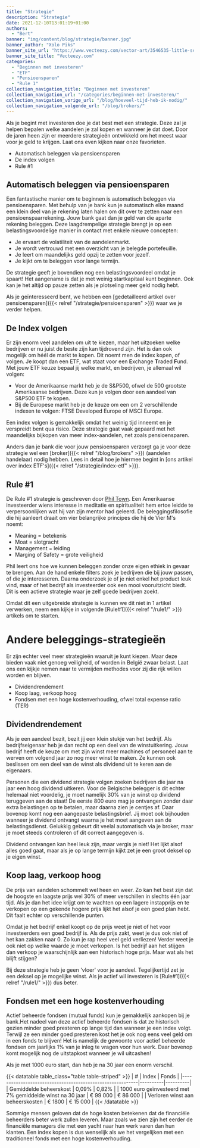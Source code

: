 ```yaml
---
title: "Strategie"
description: "Strategie"
date: 2021-12-10T13:01:19+01:00
authors:
  - "Bert"
banner: "img/content/blog/strategie/banner.jpg"
banner_author: "Xolo Piks"
banner_site_url: "https://www.vecteezy.com/vector-art/3546535-little-scientist-with-glasses-and-elements-of-chemistry-in-his-hands"
banner_site_title: "Vecteezy.com"
categories:
  - "Beginnen met investeren"
  - "ETF"
  - "Pensioensparen"
  - "Rule 1"
collection_navigation_title: "Beginnen met investeren"
collection_navigation_url: "/categories/beginnen-met-investeren/"
collection_navigation_vorige_url: "/blog/hoeveel-tijd-heb-ik-nodig/"
collection_navigation_volgende_url: "/blog/brokers/"
---
```


Als je begint met investeren doe je dat best met een strategie. Deze zal je helpen bepalen welke aandelen je zal kopen en wanneer je dat doet. Door de jaren heen zijn er meerdere strategieën ontwikkeld om het meest waar voor je geld te krijgen. Laat ons even kijken naar onze favorieten.

- Automatisch beleggen via pensioensparen
- De index volgen
- Rule #1

## Automatisch beleggen via pensioensparen

Een fantastische manier om te beginnen is automatisch beleggen via pensioensparen. Met behulp van je bank kun je automatisch elke maand een klein deel van je rekening laten halen om dit over te zetten naar een pensioenspaarrekening. Jouw bank gaat dan je geld van die aparte rekening beleggen. Deze laagdrempelige strategie brengt je op een belastingsvoordelige manier in contact met enkele nieuwe concepten:

- Je ervaart de volatiliteit van de aandelenmarkt.
- Je wordt vertrouwd met een overzicht van je belegde portefeuille.
- Je leert om maandelijks geld opzij te zetten voor jezelf.
- Je kijkt om te beleggen voor lange termijn.

De strategie geeft je bovendien nog een belastingsvoordeel omdat je spaart! Het aangename is dat je met weinig startkapitaal kunt beginnen. Ook kan je het altijd op pauze zetten als je plotseling meer geld nodig hebt.

Als je geïnteresseerd bent, we hebben een [gedetailleerd artikel over pensioensparen]({{< relref "/strategie/pensioensparen" >}}) waar we je verder helpen.

## De Index volgen

Er zijn enorm veel aandelen om uit te kiezen, maar het uitzoeken welke bedrijven er nu juist de beste zijn kan tijdrovend zijn. Het is dan ook mogelijk om héél de markt te kopen. Dit noemt men de index kopen, of volgen. Je koopt dan een ETF, wat staat voor een **E**xchange **T**raded **F**und. Met jouw ETF keuze bepaal jij welke markt, en bedrijven, je allemaal wil volgen:

- Voor de Amerikaanse markt heb je de S&P500, ofwel de 500 grootste Amerikaanse bedrijven. Deze kun je volgen door een aandeel van S&P500 ETF te kopen.
- Bij de Europese markt heb je de keuze om een om 2 verschillende indexen te volgen: FTSE Developed Europe of MSCI Europe.

Een index volgen is gemakkelijk omdat het weinig tijd inneemt en je verspreidt bent qua risico. Deze strategie gaat vaak gepaard met het maandelijks bijkopen van meer index-aandelen, net zoals pensioensparen.

Anders dan je bank die voor jouw pensioensparen verzorgt ga je voor deze strategie wel een [broker]({{< relref "/blog/brokers" >}}) (aandelen handelaar) nodig hebben. Lees in detail hoe je hiermee begint in [ons artikel over index ETF's]({{< relref "/strategie/index-etf" >}}).

## Rule #1

De Rule #1 strategie is geschreven door [Phil Town](https://en.wikipedia.org/wiki/Phil_Town). Een Amerikaanse investeerder wiens interesse in meditatie en spiritualiteit hem ertoe leidde te verpersoonlijken wat hij van zijn mentor had geleerd. De beleggingsfilosofie die hij aanleert draait om vier belangrijke principes die hij de Vier M's noemt:

- Meaning = betekenis
- Moat = slotgracht
- Management = leiding
- Marging of Safety = grote veiligheid

Phil leert ons hoe we kunnen beleggen zonder onze eigen ethiek in gevaar te brengen. Aan de hand enkele filters zoek je bedrijven die bij jouw passen, of die je interesseren. Daarna onderzoek je of je niet enkel het product leuk vind, maar of het bedrijf als investeerder ook een mooi vooruitzicht biedt. Dit is een actieve strategie waar je zelf goede bedrijven zoekt.

Omdat dit een uitgebreide strategie is kunnen we dit niet in 1 artikel verwerken, neem een kijkje in volgende [Rule#1]({{< relref "/rule1/" >}}) artikels om te starten.

# Andere beleggings-strategieën

Er zijn echter veel meer strategieën waaruit je kunt kiezen. Maar deze bieden vaak niet genoeg veiligheid, of worden in België zwaar belast. Laat ons een kijkje nemen naar te vermijden methodes voor zij die rijk willen worden en blijven.

- Dividendrendement
- Koop laag, verkoop hoog
- Fondsen met een hoge kostenverhouding, ofwel total expense ratio (TER)

## Dividendrendement

Als je een aandeel bezit, bezit jij een klein stukje van het bedrijf. Als bedrijfseigenaar heb je dan recht op een deel van de winstuitkering. Jouw bedrijf heeft de keuze om met zijn winst meer machines of personeel aan te werven om volgend jaar zo nog meer winst te maken. Ze kunnen ook beslissen om een deel van de winst als dividend uit te keren aan de eigenaars.

Personen die een dividend strategie volgen zoeken bedrijven die jaar na jaar een hoog dividend uitkeren. Voor de Belgische belegger is dit echter helemaal niet voordelig, je moet namelijk 30% van je winst op dividend teruggeven aan de staat! De eerste 800 euro mag je ontvangen zonder daar extra belastingen op te betalen, maar daarna zien je centjes af. Daar bovenop komt nog een aangepaste belastingsbrief. Jij moet ook bijhouden wanneer je dividend ontvangt waarna je het moet aangeven aan de belastingsdienst. Gelukkig gebeurt dit veelal automatisch via je broker, maar je moet steeds controleren of dit correct aangegeven is.

Dividend ontvangen kan heel leuk zijn, maar vergis je niet! Het lijkt alsof alles goed gaat, maar als je op lange termijn kijkt zet je een groot deksel op je eigen winst.

## Koop laag, verkoop hoog

De prijs van aandelen schommelt wel heen en weer. Zo kan het best zijn dat de hoogste en laagste prijs wel 30% of meer verschillen in slechts één jaar tijd. Als je dan het idee krijgt om te wachten op een lagere instapprijs en te verkopen op een gekende hogere prijs lijkt het alsof je een goed plan hebt. Dit faalt echter op verschillende punten.

Omdat je het bedrijf enkel koopt op de prijs weet je niet of het voor investeerders een goed bedrijf is. Als de prijs zakt, weet je dus ook niet of het kan zakken naar 0. Zo kun je rap heel veel geld verliezen! Verder weet je ook niet op welke waarde je moet verkopen. Is het bedrijf aan het stijgen dan verkoop je waarschijnlijk aan een historisch hoge prijs. Maar wat als het blijft stijgen?

Bij deze strategie heb je geen 'vloer' voor je aandeel. Tegelijkertijd zet je een deksel op je mogelijke winst. Als je actief wil investeren is [Rule#1]({{< relref "/rule1/" >}}) dus beter.

## Fondsen met een hoge kostenverhouding

Actief beheerde fondsen (mutual funds) kun je gemakkelijk aankopen bij je bank.Het nadeel van deze actief beheerde fondsen is dat ze historisch gezien minder goed presteren op lange tijd dan wanneer je een index volgt. Terwijl ze een minder goed presteren kost het je ook nog eens veel geld om in een fonds te blijven! Het is namelijk de gewoonte voor actief beheerde fondsen om jaarlijks 1% van je inleg te vragen voor hun werk. Daar bovenop komt mogelijk nog de uitstapkost wanneer je wil uitcashen!

Als je met 1000 euro start, dan heb je na 30 jaar een enorm verschil.

{{< datatable table_class="table table-striped" >}}
| #                                                         | Index    | Fonds    |
|-----------------------------------------------------------|----------|----------|
| Gemiddelde beheerskost                                    | 0,09%    | 0,82%    |
| 1000 euro geïnvesteerd met 7% gemiddelde winst na 30 jaar | € 99 000 | € 86 000 |
| Verloren winst aan beheerskosten                          | € 1800   | € 15 000 |
{{< /datatable >}}

Sommige mensen geloven dat de hoge kosten betekenen dat de financiële beheerders beter werk zullen leveren. Maar zoals we zien zijn het eerder de financiële managers die met een yacht naar hun werk varen dan hun klanten. Een index kopen is dus wenselijk als we het vergelijken met een traditioneel fonds met een hoge kostenverhouding.
